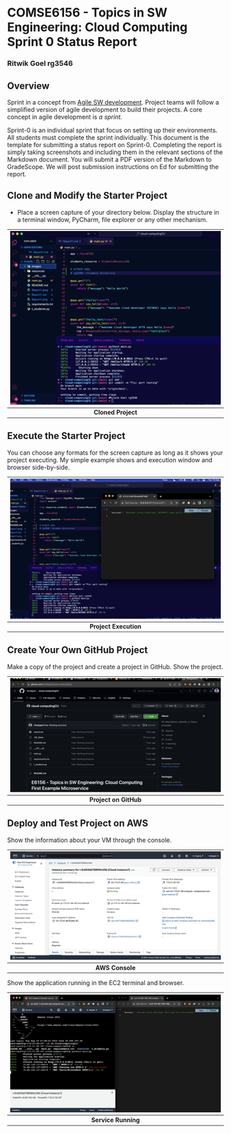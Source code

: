 # COMSE6156 - Topics in SW Engineering: Cloud Computing<br>Sprint 0 Status Report
### Ritwik Goel rg3546
## Overview



Sprint in a concept from [Agile SW development](https://en.wikipedia.org/wiki/Agile_software_development).
Project teams will follow a simplified version of agile development to build their projects. A core concept in
agile development is _a sprint._

Sprint-0 is an individual sprint that focus on setting up their environments. All students must complete the sprint
individually. This document is the template for submitting a status report on Sprint-0. 
Completing the report is simply taking screenshots and including them
in the relevant sections of the Markdown document. You will submit a PDF version of the Markdown to GradeScope.
We will post submission instructions on Ed for submitting the report.

## Clone and Modify the Starter Project

- Place a screen capture of your directory below. Display the structure in a terminal window, PyCharm, file explorer
or any other mechanism.

| <img src="./images/1.png"> |
|:-----------------------------------:|
|         __Cloned Project__          | 

## Execute the Starter Project

You can choose any formats for the screen capture as long as it shows your project executing. My simple example shows
and execution window and browser side-by-side.

| <img src="./images/2.png"> |
|:-----------------------------------:|
|        __Project Execution__        | 


## Create Your Own GitHub Project

Make a copy of the project and create a project in GitHub. Show the project.

| <img src="./images/3.png"> |
|:------------------------:|
|  __Project on GitHub__   | 


## Deploy and Test Project on AWS

Show the information about your VM through the console.

| <img src="./images/4.png"> |
|:-----------------------------:|
|        __AWS Console__        | 

Show the application running in the EC2 terminal and browser.

| <img src="./images/5.png"> |
|:-----------------------------:|
|      __Service Running__      | 
